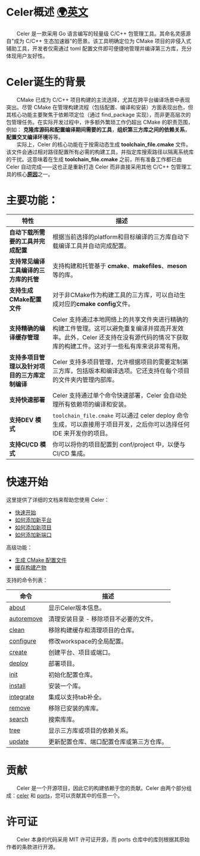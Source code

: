 # Celer概述 [🌍英文](../en-US/README.md)

&emsp;&emsp;Celer 是一款采用 Go 语言编写的轻量级 C/C++ 包管理工具。其命名灵感源自"成为 C/C++ 生态加速器"的愿景。该工具明确定位为 CMake 项目的非侵入式辅助工具，开发者仅需通过 toml 配置文件即可便捷地管理并编译第三方库，充分体现用户友好性。

# Celer诞生的背景

&emsp;&emsp;CMake 已成为 C/C++ 项目构建的主流选择，尤其在跨平台编译场景中表现突出。尽管 CMake 在管理构建流程（包括配置、编译和安装）方面表现出色，但其核心功能主要聚焦于依赖项定位（通过 find_package 实现），而非更高层次的包管理任务。在实际开发过程中，许多额外繁琐工作仍超出 CMake 的职责范围，例如： **克隆库源码和配置编译期间需要的工具**，**组织第三方库之间的依赖关系**， **配置交叉编译环境**等等。  
&emsp;&emsp;实际上，Celer 的核心功能在于按需动态生成 **toolchain_file.cmake** 文件。该文件会通过相对路径配置所有必需的构建工具，并指定库搜索路径以隔离系统库的干扰。这意味着在生成 **toolchain_file.cmake** 之前，所有准备工作都已由 Celer 自动完成——这也正是重新打造 Celer 而非直接采用其他 C/C++ 包管理工具的核心[**原因**](./why_reinvent_celer.md)之一。

# 主要功能：

| 特性 | 描述 |
| --- | --- |
| **自动下载所需要的工具并完成配置** | 根据当前选择的platform和目标编译的三方库自动下载编译工具并自动完成配置。 |
| **支持常见编译工具编译的三方库的托管** | 支持构建和托管基于 **cmake**、**makefiles**、**meson** 等的库。 |
| **支持生成CMake配置文件** | 对于非CMake作为构建工具的三方库，可以自动生成对应的**cmake config**文件。 |
| **支持精确的编译缓存管理** | Celer 支持通过本地网络上的共享文件夹进行精确的构建工件管理。这可以避免重复编译并提高开发效率。此外，Celer 还支持在没有源代码的情况下获取库的构建工件。这对于一些私有库来说非常有用。 |
| **支持多项目管理以及针对项目的三方库定制编译** | Celer 支持多项目管理，允许根据项目的需要定制第三方库，包括版本和编译选项。它还支持在每个项目的文件夹内管理内部库。 |
| **支持快速部署** | Celer 支持通过单个命令快速部署，Celer 会自动处理所有依赖项的编译和安装。 |
| **支持DEV 模式** | `toolchain_file.cmake` 可以通过 celer deploy 命令生成，可以直接用于项目开发，之后你可以选择任何 IDE 来开发你的项目。 |
| **支持CI/CD 模式** | 你可以将你的项目配置到 conf/project 中，以便与 CI/CD 集成。|

# 快速开始

这里提供了详细的文档来帮助您使用 Celer：

- [快速开始](./quick_start.md)
- [如何添加新平台](./cmd_create.md#1-创建一个新的平台)
- [如何添加新项目](./cmd_create.md#2-创建一个新的项目)
- [如何添加新端口](./cmd_create.md#3-创建一个新的端口)

高级功能：

- [生成 CMake 配置文件](./advance_generate_cmake_config.md)
- [缓存构建产物](./advance_cache_artifacts.md)

支持的命令列表：

| 命令                               | 描述                                  |
| ------------------------------------- | --------------------------------- |
| [about](./cmd_about.md)               | 显示Celer版本信息。 |
| [autoremove](./cmd_autoremove.md)     | 清理安装目录 - 移除项目不必要的文件。|
| [clean](./cmd_clean.md)               | 移除构建缓存和清理项目的仓库。|
| [configure](./cmd_configfure.md)      | 修改workspace的全局配置。|
| [create](./cmd_create.md)             | 创建平台、项目或端口。 |
| [deploy](./cmd_deploy.md)             | 部署项目。|
| [init](./quick_start.md#3-setup-conf) | 初始化配置仓库。|
| [install](./cmd_install.md)           | 安装一个库。|
| [integrate](./cmd_integrate.md)       | 集成以支持tab补全。|
| [remove](./cmd_remove.md)             | 移除已安装的库库。|
| [search](./cmd_search.md)             | 搜索库库。|
| [tree](./cmd_tree.md)                 | 显示三方库或项目的依赖关系。| 
| [update](./cmd_update.md)             | 更新配置仓库、端口配置仓库或第三方仓库。|

# 贡献

&emsp;&emsp;Celer 是一个开源项目，因此它的构建依赖于您的贡献。Celer 由两个部分组成：[celer](https://github.com/celer-pkg/celer.git) 和 [ports](https://github.com/celer-pkg/ports.git)，您可以贡献其中的任意一个。

# 许可证

&emsp;&emsp;Celer 本身的代码采用 MIT 许可证开源，而 ports 仓库中的库则根据其原始作者的条款进行开源。
